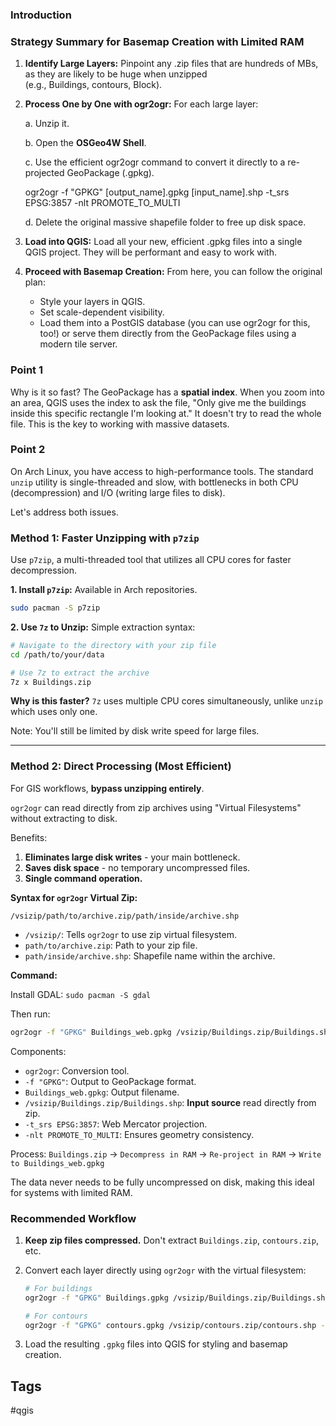 ### Introduction

### Strategy Summary for Basemap Creation with Limited RAM

1. **Identify Large Layers:** Pinpoint any .zip files that are hundreds of MBs, as they are likely to be huge when unzipped (e.g., Buildings, contours, Block).
2. **Process One by One with ogr2ogr:** For each large layer:
    
    a. Unzip it.
    
    b. Open the **OSGeo4W Shell**.
    
    c. Use the efficient ogr2ogr command to convert it directly to a re-projected GeoPackage (.gpkg).
    
    ogr2ogr -f "GPKG" [output_name].gpkg [input_name].shp -t_srs EPSG:3857 -nlt PROMOTE_TO_MULTI
    
    d. Delete the original massive shapefile folder to free up disk space.
    
3. **Load into QGIS:** Load all your new, efficient .gpkg files into a single QGIS project. They will be performant and easy to work with.
4. **Proceed with Basemap Creation:** From here, you can follow the original plan:
    - Style your layers in QGIS.
    - Set scale-dependent visibility.
    - Load them into a PostGIS database (you can use ogr2ogr for this, too!) or serve them directly from the GeoPackage files using a modern tile server.

### Point 1

Why is it so fast? The GeoPackage has a **spatial index**. When you zoom into an area, QGIS uses the index to ask the file, "Only give me the buildings inside this specific rectangle I'm looking at." It doesn't try to read the whole file. This is the key to working with massive datasets.

### Point 2

On Arch Linux, you have access to high-performance tools. The standard `unzip` utility is single-threaded and slow, with bottlenecks in both CPU (decompression) and I/O (writing large files to disk).

Let's address both issues.

### Method 1: Faster Unzipping with `p7zip`

Use `p7zip`, a multi-threaded tool that utilizes all CPU cores for faster decompression.

**1. Install `p7zip`:** Available in Arch repositories.

```bash
sudo pacman -S p7zip

```

**2. Use `7z` to Unzip:** Simple extraction syntax:

```bash
# Navigate to the directory with your zip file
cd /path/to/your/data

# Use 7z to extract the archive
7z x Buildings.zip

```

**Why is this faster?** `7z` uses multiple CPU cores simultaneously, unlike `unzip` which uses only one.

Note: You'll still be limited by disk write speed for large files.

---

### Method 2: Direct Processing (Most Efficient)

For GIS workflows, **bypass unzipping entirely**.

`ogr2ogr` can read directly from zip archives using "Virtual Filesystems" without extracting to disk.

Benefits:

1. **Eliminates large disk writes** - your main bottleneck.
2. **Saves disk space** - no temporary uncompressed files.
3. **Single command operation.**

**Syntax for `ogr2ogr` Virtual Zip:**

`/vsizip/path/to/archive.zip/path/inside/archive.shp`

- `/vsizip/`: Tells `ogr2ogr` to use zip virtual filesystem.
- `path/to/archive.zip`: Path to your zip file.
- `path/inside/archive.shp`: Shapefile name within the archive.

**Command:**

Install GDAL: `sudo pacman -S gdal`

Then run:

```bash
ogr2ogr -f "GPKG" Buildings_web.gpkg /vsizip/Buildings.zip/Buildings.shp -t_srs EPSG:3857 -nlt PROMOTE_TO_MULTI

```

Components:

- `ogr2ogr`: Conversion tool.
- `-f "GPKG"`: Output to GeoPackage format.
- `Buildings_web.gpkg`: Output filename.
- `/vsizip/Buildings.zip/Buildings.shp`: **Input source** read directly from zip.
- `-t_srs EPSG:3857`: Web Mercator projection.
- `-nlt PROMOTE_TO_MULTI`: Ensures geometry consistency.

Process: `Buildings.zip` → `Decompress in RAM` → `Re-project in RAM` → `Write to Buildings_web.gpkg`

The data never needs to be fully uncompressed on disk, making this ideal for systems with limited RAM.

### Recommended Workflow

1. **Keep zip files compressed.** Don't extract `Buildings.zip`, `contours.zip`, etc.
2. Convert each layer directly using `ogr2ogr` with the virtual filesystem:
    
    ```bash
    # For buildings
    ogr2ogr -f "GPKG" Buildings.gpkg /vsizip/Buildings.zip/Buildings.shp -t_srs EPSG:3857 -nlt PROMOTE_TO_MULTI
    
    # For contours
    ogr2ogr -f "GPKG" contours.gpkg /vsizip/contours.zip/contours.shp -t_srs EPSG:3857 -nlt PROMOTE_TO_MULTI
    ```
    
3. Load the resulting `.gpkg` files into QGIS for styling and basemap creation.


## Tags
#qgis
